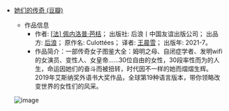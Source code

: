 - [她们的传奇 (豆瓣)](https://book.douban.com/subject/35454900/?dt_dapp=1&dt_platform=com.douban.activity.wechat_friends)

  - 作品信息
    - 作者: [[法\] 佩内洛普·芭桔](https://book.douban.com/search/佩内洛普·芭桔)； 出版社: 后浪丨中国友谊出版公司； 出品方: [后浪](https://book.douban.com/series/39051?brand=1)； 原作名: Culottées； 译者: [王晨雪](https://book.douban.com/search/王晨雪)； 出版年: 2021-7。
    - 作品简介：一部传奇女子图鉴大全：姆明之母、自闭症学者、发明wifi的女演员、变性人、女皇帝......30位自由的女性，30段率性而为的人生，命运因她们的奋斗而被扭转，时代因不一样的她而熠熠生辉。2019年艾斯纳奖外语书大奖作品，全球第19种语言版本，带你领略改变世界的女性们的风采。

  ![image](https://user-images.githubusercontent.com/16787853/139175246-e745c288-2be4-4437-bb69-1331546f9f1f.png)

